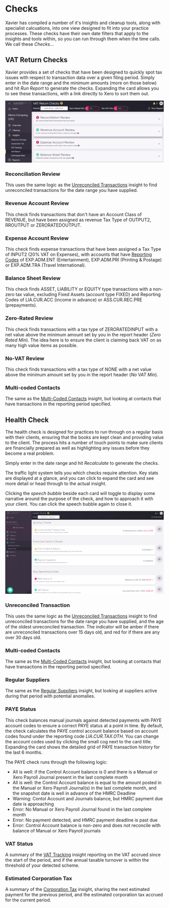 
# Checks
Xavier has compiled a number of it's insights and cleanup tools, along with specialist calcuations, into one view 
designed to fit into your practice processes. These checks have their own date filters that apply to the insights and 
tools within, so you can run through them when the time calls. We call these *Checks*...

## VAT Return Checks
Xavier provides a set of checks that have been designed to quickly spot tax issues with respect to transaction data over
a given filing period. Simply enter in the date range and the minimum amounts (more on those below) and hit *Run Report*
to generate the checks. Expanding the card allows you to see these transactions, with a link directly to Xero to sort
them out.

![VAT Return Checks](./images/insight-vat-return.png)

### Reconciliation Review
This uses the same logic as the [Unreconciled Transactions](/insights.html#unreconciled-transactions) insight to find
unreconciled transactions for the date range you have supplied.

### Revenue Account Review
This check finds transactions that don't have an Account Class of REVENUE, but have been assigned as revenue Tax Type of
OUTPUT2, RROUTPUT or ZERORATEDOUTPUT.

### Expense Account Review
This check finds expense transactions that have been assigned a Tax Type of INPUT2 (20% VAT on Expenses), with accounts
that have [Reporting Codes](https://central.xero.com/s/article/Report-codes-for-practices-using-report-templates) of 
EXP.ADM.ENT (Entertainment), EXP.ADM.PRI (Printing & Postage) or EXP.ADM.TRA (Travel International).

### Balance Sheet Review
This check finds ASSET, LIABILITY or EQUITY type transactions with a non-zero tax value, excluding Fixed Assets (account
type FIXED) and Reporting Codes of LIA.CUR.ACC (income in advance) or ASS.CUR.REC.PRE (prepayments).

### Zero-Rated Review
This check finds transactions with a tax type of ZERORATEDINPUT with a net value above the minimum amount set by you in
the report header (*Zero Rated Min*). The idea here is to ensure the client is claiming back VAT on as many high value
items as possible.

### No-VAT Review
This check finds transactions with a tax type of NONE with a net value above the minimum amount set by you in
the report header (*No VAT Min*).

### Multi-coded Contacts
The same as the [Multi-Coded Contacts](/insights.html#multi-coded-contacts) insight, but looking at contacts that
have transactions in the reporting period specified.


## Health Check
The health check is designed for practices to run through on a regular basis with their clients, ensuring that the books 
are kept clean and providing value to the client. The process hits a number of touch points to make sure clients are 
financially prepared as well as highlighting any issues before they become a real problem. 

Simply enter in the date range and hit *Recalculate* to generate the checks. 

The traffic light system tells you which checks require attention. Key stats are displayed at a glance, and you can 
click to expand the card and see more detail or head through to the actual insight.

Clicking the *speech bubble* beside each card will toggle to display some narrative around the purpose of the check, and 
how to approach it with your client. You can click the speech bubble again to close it. 

![Health Check](./images/health-check-screenshot.png)

### Unreconciled Transaction
This uses the same logic as the [Unreconciled Transactions](/insights.html#unreconciled-transactions) insight to find
unreconciled transactions for the date range you have supplied, and the age of the oldest unreconciled transaction. The 
indicator will be amber if there are unreconciled transactions over 15 days old, and red for if there are any over 30 
days old. 

### Multi-coded Contacts
The same as the [Multi-Coded Contacts](/insights.html#multi-coded-contacts) insight, but looking at contacts that
have transactions in the reporting period specified.

### Regular Suppliers
The same as the [Regular Suppliers](/insights.html#regular-suppliers) insight, but looking at suppliers active during 
that period with potential anomalies.

### PAYE Status
This check balances manual journals against detected payments with PAYE account codes to ensure a correct PAYE status at 
a point in time. 
By default, the check calculates the PAYE control account balance based on account codes found under the reporting code 
*LIA.CUR.TAX.OTH*. You can change the account codes used by clicking the small cog next to the card title. Expanding the 
card shows the detailed grid of PAYE transaction history for the last 6 months.

The PAYE check runs through the following logic:
- All is well: if the Control Account balance is 0 and there is a Manual or Xero Payroll Journal present in the last
complete month
- All is well: the Control Account balance is equal to the amount posted in the Manual or Xero Payroll Journal(s) in the
last complete month, and the snapshot date is well in advance of the HMRC Deadline
- Warning: Contol Account and Journals balance, but HMRC payment due date is approaching
- Error: No Manual or Xero Payroll Journal found in the last complete month
- Error: No payment detected, and HMRC payment deadline is past due
- Error: Control Account balance is non-zero and does not reconcile with balance of Manual or Xero Payroll journals

### VAT Status
A summary of the [VAT Tracking](/insights.html#vat-tracking) insight reporting on the VAT accrued since the start of the period, and 
if the annual taxable turnover is within the threshold of your detected scheme. 

### Estimated Corporation Tax
A summary of the [Corporation Tax](/insights.html#corporation-tax) insight, sharing the next estimated payment for the 
previous period, and the estimated corporation tax accrued for the current period.

